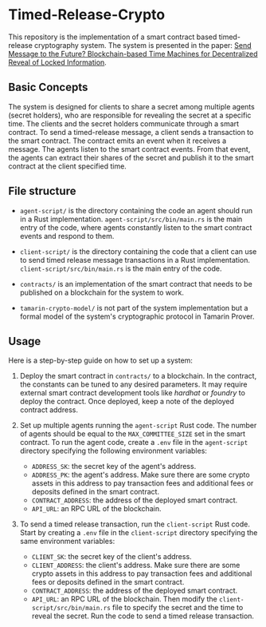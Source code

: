 # Timed-Release-Crypto
This repository is the implementation of a smart contract based timed-release cryptography system. The system is presented in the paper: [Send Message to the Future? Blockchain-based Time Machines for Decentralized Reveal of Locked Information](https://arxiv.org/abs/2401.05947).

## Basic Concepts
The system is designed for clients to share a secret among multiple agents (secret holders), who are responsible for revealing the secret at a specific time. The clients and the secret holders communicate through a smart contract. To send a timed-release message, a client sends a transaction to the smart contract. The contract emits an event when it receives a message. The agents listen to the smart contract events. From that event, the agents can extract their shares of the secret and publish it to the smart contract at the client specified time.

## File structure
- `agent-script/` is the directory containing the code an agent should run in a Rust implementation. `agent-script/src/bin/main.rs` is the main entry of the code, where agents constantly listen to the smart contract events and respond to them.

- `client-script/` is the directory containing the code that a client can use to send timed release message transactions in a Rust implementation. `client-script/src/bin/main.rs` is the main entry of the code.

- `contracts/` is an implementation of the smart contract that needs to be published on a blockchain for the system to work.

- `tamarin-crypto-model/` is not part of the system implementation but a formal model of the system's cryptographic protocol in Tamarin Prover.

## Usage
Here is a step-by-step guide on how to set up a system:
1. Deploy the smart contract in `contracts/` to a blockchain. In the contract, the constants can be tuned to any desired parameters. It may require external smart contract development tools like *hardhat* or *foundry* to deploy the contract. Once deployed, keep a note of the deployed contract address.
2. Set up multiple agents running the `agent-script` Rust code. The number of agents should be equal to the `MAX_COMMITTEE_SIZE` set in the smart contract. To run the agent code, create a `.env` file in the `agent-script` directory specifying the following environment variables:
    - `ADDRESS_SK`: the secret key of the agent's address.
    - `ADDRESS_PK`: the agent's address. Make sure there are some crypto assets in this address to pay transaction fees and additional fees or deposits defined in the smart contract.
    - `CONTRACT_ADDRESS`: the address of the deployed smart contract.
    - `API_URL`: an RPC URL of the blockchain.

3. To send a timed release transaction, run the `client-script` Rust code. Start by creating a `.env` file in the `client-script` directory specifying the same environment variables:
    - `CLIENT_SK`: the secret key of the client's address.
    - `CLIENT_ADDRESS`: the client's address. Make sure there are some crypto assets in this address to pay transaction fees and additional fees or deposits defined in the smart contract.
    - `CONTRACT_ADDRESS`: the address of the deployed smart contract.
    - `API_URL`: an RPC URL of the blockchain.
Then modify the `client-script/src/bin/main.rs` file to specify the secret and the time to reveal the secret. Run the code to send a timed release transaction.
